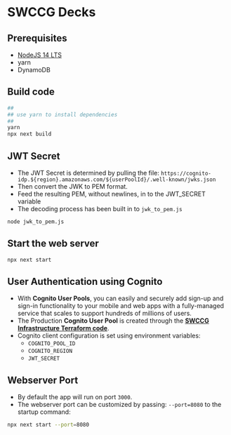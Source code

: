 SWCCG Decks
==================

## Prerequisites

* [NodeJS 14 LTS](https://nodejs.org/en/)
* yarn
* DynamoDB





## Build code

```bash
##
## use yarn to install dependencies
##
yarn
npx next build
```


## JWT Secret

* The JWT Secret is determined by pulling the file: `https://cognito-idp.${region}.amazonaws.com/${userPoolId}/.well-known/jwks.json`
* Then convert the JWK to PEM format.
* Feed the resulting PEM, without newlines, in to the JWT_SECRET variable
* The decoding process has been built in to `jwk_to_pem.js`

```bash
node jwk_to_pem.js
```


## Start the  web server

```bash
npx next start
```




## User Authentication using Cognito

* With **Cognito User Pools**, you can easily and securely add sign-up and sign-in functionality to your mobile and web apps with a fully-managed service that scales to support hundreds of millions of users.
* The Production **Cognito User Pool** is created through the **[SWCCG Infrastructure Terraform code](https://github.com/swccgpc/swccg-infrastructure)**.
* Cognito client configuration is set using environment variables:
  * `COGNITO_POOL_ID`
  * `COGNITO_REGION`
  * `JWT_SECRET`



## Webserver Port

* By default the app will run on port `3000`.
* The webserver port can be customized by passing: `--port=8080` to the startup command:

```bash
npx next start --port=8080
```




